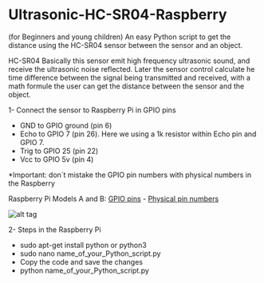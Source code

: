 # Ultrasonic-HC-SR04-Raspberry
(for Beginners and young children)
An easy Python script to get the distance using the HC-SR04 sensor between the sensor and an object.

HC-SR04
Basically this sensor emit high frequency ultrasonic sound, and receive the ultrasonic noise reflected. Later the sensor control calculate he time difference between the signal being transmitted and received, with a math formule the user can get the distance between the sensor and the object.   

1- Connect the sensor to Raspberry Pi in GPIO pins
- GND to GPIO ground (pin 6)
- Echo to GPIO 7 (pin 26). Here we using a 1k resistor within Echo pin and GPIO 7.
- Trig to GPIO 25 (pin 22)
- Vcc to GPIO 5v (pin 4)

*Important: don´t mistake the GPIO pin numbers with physical numbers in the Raspberry

Raspberry Pi Models A and B:
[GPIO pins](https://www.raspberrypi.org/documentation/usage/gpio/images/a-and-b-gpio-numbers.png) - [Physical pin numbers](https://www.raspberrypi.org/documentation/usage/gpio/images/a-and-b-physical-pin-numbers.png)

![alt tag](https://raw.github.com/rnieva/Ultrasonic-HC-SR04-Raspberry/master/imgRaspberryAndSensor.JPG)

2- Steps in the Raspberry Pi
- sudo apt-get install python or python3
- sudo nano name_of_your_Python_script.py
- Copy the code and save the changes
- python name_of_your_Python_script.py
